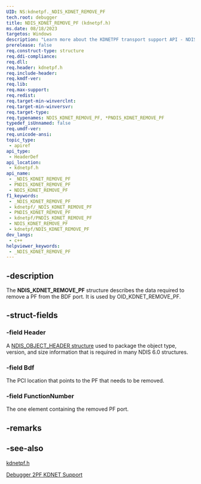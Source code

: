 ```yaml
---
UID: NS:kdnetpf._NDIS_KDNET_REMOVE_PF
tech.root: debugger
title: NDIS_KDNET_REMOVE_PF (kdnetpf.h)
ms.date: 08/18/2023
targetos: Windows
description: "Learn more about the KDNETPF transport support API - NDIS_KDNET_REMOVE_PF" 
prerelease: false
req.construct-type: structure
req.ddi-compliance: 
req.dll: 
req.header: kdnetpf.h
req.include-header: 
req.kmdf-ver: 
req.lib: 
req.max-support: 
req.redist: 
req.target-min-winverclnt: 
req.target-min-winversvr: 
req.target-type: 
req.typenames: NDIS_KDNET_REMOVE_PF, *PNDIS_KDNET_REMOVE_PF
typedef_isUnnamed: false
req.umdf-ver: 
req.unicode-ansi: 
topic_type:
 - apiref
api_type:
 - HeaderDef
api_location:
 - kdnetpf.h
api_name:
 - _NDIS_KDNET_REMOVE_PF
 - PNDIS_KDNET_REMOVE_PF
 - NDIS_KDNET_REMOVE_PF
f1_keywords:
 - _NDIS_KDNET_REMOVE_PF
 - kdnetpf/_NDIS_KDNET_REMOVE_PF
 - PNDIS_KDNET_REMOVE_PF
 - kdnetpf/PNDIS_KDNET_REMOVE_PF
 - NDIS_KDNET_REMOVE_PF
 - kdnetpf/NDIS_KDNET_REMOVE_PF
dev_langs:
 - c++
helpviewer_keywords:
 - _NDIS_KDNET_REMOVE_PF
---
```


## -description

The **NDIS_KDNET_REMOVE_PF** structure describes the data required to remove a PF from the BDF port. It is used by OID_KDNET_REMOVE_PF.

## -struct-fields

### -field Header

A [NDIS_OBJECT_HEADER structure](/windows-hardware/drivers/ddi/objectheader/ns-objectheader-ndis_object_header) used to package the object type, version, and size information that is required in many NDIS 6.0 structures.

### -field Bdf

The PCI location that points to the PF that needs to be removed.

### -field FunctionNumber

The one element containing the removed PF port.

## -remarks

## -see-also

[kdnetpf.h](kdnetpf.md)

[Debugger 2PF KDNET Support](/windows-hardware/drivers/network/debugger-2pf-kdnet-support)
